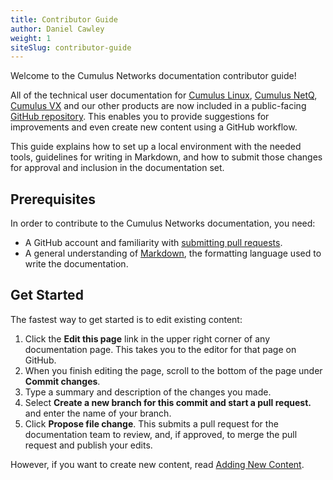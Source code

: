 ```yaml
---
title: Contributor Guide
author: Daniel Cawley
weight: 1
siteSlug: contributor-guide
---
```

Welcome to the Cumulus Networks documentation contributor guide!

All of the technical user documentation for [Cumulus Linux](/cumulus-linux/),
[Cumulus NetQ](/cumulus-netq/), [Cumulus VX](/cumulus-vx/) and our other products
are now included in a public-facing 
[GitHub repository](https://github.com/CumulusNetworks/docs). 
This enables you to provide suggestions for improvements and even create new content 
using a GitHub workflow.

This guide explains how to set up a local environment with the needed tools, guidelines
for writing in Markdown, and how to submit those changes for approval and inclusion in
the documentation set.

## Prerequisites

In order to contribute to the Cumulus Networks documentation, you need:

- A GitHub account and familiarity with [submitting pull requests](https://guides.github.com/activities/hello-world/).
- A general understanding of [Markdown](https://daringfireball.net/projects/markdown/syntax),
  the formatting language used to write the documentation.

## Get Started

The fastest way to get started is to edit existing content:

1. Click the **Edit this page** link in the upper right corner of any documentation
   page. This takes you to the editor for that page on GitHub.
1. When you finish editing the page, scroll to the bottom of the page under
   **Commit changes**.
1. Type a summary and description of the changes you made.
1. Select **Create a new branch for this commit and start a pull request.** and
   enter the name of your branch.
1. Click **Propose file change**. This submits a pull request for the documentation
   team to review, and, if approved, to merge the pull request and publish your edits.

However, if you want to create new content, read [Adding New Content](/contributor-guide/Adding_New_Content/).
